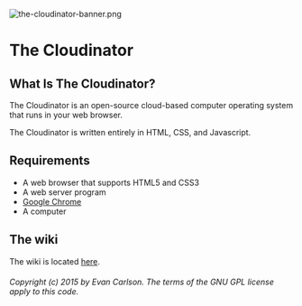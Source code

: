 ![the-cloudinator-banner.png](https://bitbucket.org/repo/E9nLok/images/1440181341-the-cloudinator-banner.png)
# The Cloudinator #

## What Is The Cloudinator? ##
The Cloudinator is an open-source cloud-based computer operating system that runs in your web browser.

The Cloudinator is written entirely in HTML, CSS, and Javascript.

## Requirements ##
* A web browser that supports HTML5 and CSS3
* A web server program
* [Google Chrome](http://www.google.com/chrome/)
* A computer

## The wiki ##
The wiki is located [here](https://bitbucket.org/humphrey14/the-cloudinator/wiki).

###### Copyright (c) 2015 by Evan Carlson. The terms of the GNU GPL license apply to this code. ######